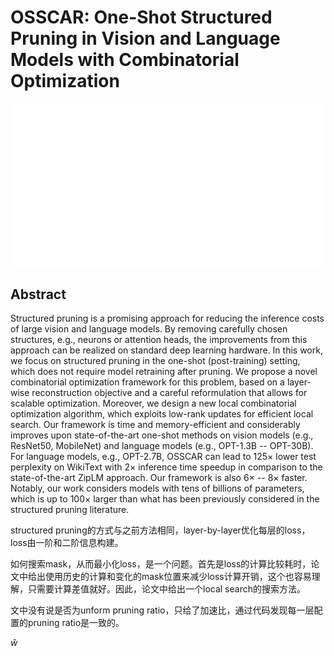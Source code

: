 # OSSCAR: One-Shot Structured Pruning in Vision and Language Models with Combinatorial Optimization

<p align="center">
<img src="../../blank.jpg" width="600" title="blank">
</p>

## Abstract

Structured pruning is a promising approach for reducing the inference costs
of large vision and language models. By removing carefully chosen structures,
e.g., neurons or attention heads, the improvements from this approach can be
realized on standard deep learning hardware. In this work, we focus on
structured pruning in the one-shot (post-training) setting, which does not
require model retraining after pruning. We propose a novel combinatorial
optimization framework for this problem, based on a layer-wise reconstruction
objective and a careful reformulation that allows for scalable optimization.
Moreover, we design a new local combinatorial optimization algorithm, which
exploits low-rank updates for efficient local search. Our framework is time and
memory-efficient and considerably improves upon state-of-the-art one-shot
methods on vision models (e.g., ResNet50, MobileNet) and language models (e.g.,
OPT-1.3B -- OPT-30B). For language models, e.g., OPT-2.7B, OSSCAR can lead to
$125\times$ lower test perplexity on WikiText with $2\times$ inference time
speedup in comparison to the state-of-the-art ZipLM approach. Our framework is
also $6\times$ -- $8\times$ faster. Notably, our work considers models with
tens of billions of parameters, which is up to $100\times$ larger than what has
been previously considered in the structured pruning literature.

structured pruning的方式与之前方法相同，layer-by-layer优化每层的loss，loss由一阶和二阶信息构建。

如何搜索mask，从而最小化loss，是一个问题。首先是loss的计算比较耗时，论文中给出使用历史的计算和变化的mask位置来减少loss计算开销，这个也容易理解，只需要计算差值就好。因此，论文中给出一个local search的搜索方法。

文中没有说是否为unform pruning ratio，只给了加速比，通过代码发现每一层配置的pruning ratio是一致的。

$\hat{w}$